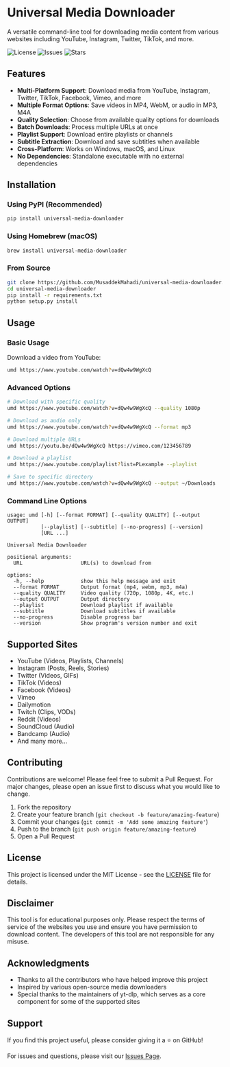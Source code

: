 

# Universal Media Downloader

A versatile command-line tool for downloading media content from various websites including YouTube, Instagram, Twitter, TikTok, and more.

![License](https://img.shields.io/github/license/MusaddekMahadi/universal-media-downloader)
![Issues](https://img.shields.io/github/issues/MusaddekMahadi/universal-media-downloader)
![Stars](https://img.shields.io/github/stars/MusaddekMahadi/universal-media-downloader)

## Features

- **Multi-Platform Support**: Download media from YouTube, Instagram, Twitter, TikTok, Facebook, Vimeo, and more
- **Multiple Format Options**: Save videos in MP4, WebM, or audio in MP3, M4A
- **Quality Selection**: Choose from available quality options for downloads
- **Batch Downloads**: Process multiple URLs at once
- **Playlist Support**: Download entire playlists or channels
- **Subtitle Extraction**: Download and save subtitles when available
- **Cross-Platform**: Works on Windows, macOS, and Linux
- **No Dependencies**: Standalone executable with no external dependencies

## Installation

### Using PyPI (Recommended)

```bash
pip install universal-media-downloader
```

### Using Homebrew (macOS)

```bash
brew install universal-media-downloader
```

### From Source

```bash
git clone https://github.com/MusaddekMahadi/universal-media-downloader.git
cd universal-media-downloader
pip install -r requirements.txt
python setup.py install
```

## Usage

### Basic Usage

Download a video from YouTube:

```bash
umd https://www.youtube.com/watch?v=dQw4w9WgXcQ
```

### Advanced Options

```bash
# Download with specific quality
umd https://www.youtube.com/watch?v=dQw4w9WgXcQ --quality 1080p

# Download as audio only
umd https://www.youtube.com/watch?v=dQw4w9WgXcQ --format mp3

# Download multiple URLs
umd https://youtu.be/dQw4w9WgXcQ https://vimeo.com/123456789

# Download a playlist
umd https://www.youtube.com/playlist?list=PLexample --playlist

# Save to specific directory
umd https://www.youtube.com/watch?v=dQw4w9WgXcQ --output ~/Downloads
```

### Command Line Options

```
usage: umd [-h] [--format FORMAT] [--quality QUALITY] [--output OUTPUT]
           [--playlist] [--subtitle] [--no-progress] [--version]
           [URL ...]

Universal Media Downloader

positional arguments:
  URL                   URL(s) to download from

options:
  -h, --help            show this help message and exit
  --format FORMAT       Output format (mp4, webm, mp3, m4a)
  --quality QUALITY     Video quality (720p, 1080p, 4K, etc.)
  --output OUTPUT       Output directory
  --playlist            Download playlist if available
  --subtitle            Download subtitles if available
  --no-progress         Disable progress bar
  --version             Show program's version number and exit
```

## Supported Sites

- YouTube (Videos, Playlists, Channels)
- Instagram (Posts, Reels, Stories)
- Twitter (Videos, GIFs)
- TikTok (Videos)
- Facebook (Videos)
- Vimeo
- Dailymotion
- Twitch (Clips, VODs)
- Reddit (Videos)
- SoundCloud (Audio)
- Bandcamp (Audio)
- And many more...

## Contributing

Contributions are welcome! Please feel free to submit a Pull Request. For major changes, please open an issue first to discuss what you would like to change.

1. Fork the repository
2. Create your feature branch (`git checkout -b feature/amazing-feature`)
3. Commit your changes (`git commit -m 'Add some amazing feature'`)
4. Push to the branch (`git push origin feature/amazing-feature`)
5. Open a Pull Request

## License

This project is licensed under the MIT License - see the [LICENSE](LICENSE) file for details.

## Disclaimer

This tool is for educational purposes only. Please respect the terms of service of the websites you use and ensure you have permission to download content. The developers of this tool are not responsible for any misuse.

## Acknowledgments

- Thanks to all the contributors who have helped improve this project
- Inspired by various open-source media downloaders
- Special thanks to the maintainers of yt-dlp, which serves as a core component for some of the supported sites

## Support

If you find this project useful, please consider giving it a ⭐️ on GitHub!

For issues and questions, please visit our [Issues Page](https://github.com/MusaddekMahadi/universal-media-downloader/issues).
